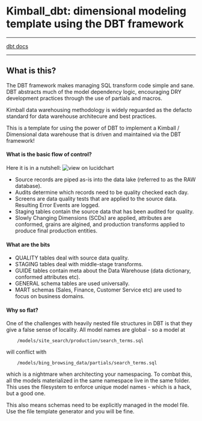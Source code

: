# Kimball\_dbt: dimensional modeling template using the DBT framework

---
[dbt docs](https://dbt.readme.io/docs)

---

## What is this? 
The DBT framework makes managing SQL transform code simple and sane. DBT abstracts much of the model dependency logic,
encouraging DRY development practices through the use of partials and macros. 

Kimball data warehousing methodology is widely reguarded as the defacto standard for data warehouse architecure and 
best practices. 

This is a template for using the power of DBT to implement a Kimball / Dimensional data warehouse that is driven
and maintained via the DBT framework! 


#### What is the basic flow of control?
Here it is in a nutshell:
![view on lucidchart](https://www.lucidchart.com/publicSegments/view/208a8045-b0d1-46ff-8213-e9ca1f515ddf/image.png)

- Source records are piped as-is into the data lake (referred to as the RAW database).
- Audits determine which records need to be quality checked each day.
- Screens are data quality tests that are applied to the source data. Resulting Error Events are logged.
- Staging tables contain the source data that has been audited for quality. 
- Slowly Changing Dimensions (SCDs) are applied, attributes are conformed, grains are algined, and production
  transforms applied to produce final production entities.


#### What are the bits
- QUALITY tables deal with source data quality.
- STAGING tables deal with middle-stage transforms.
- GUIDE tables contain meta about the Data Warehouse (data dictionary, conformed attributes etc). 
- GENERAL schema tables are used universally.
- MART schemas (Sales, Finance, Customer Service etc) are used to focus on business domains.


#### Why so flat? 
One of the challenges with heavily nested file structures in DBT is that they give a false sense of locality. All
model names are global - so a model at 

```
    /models/site_search/production/search_terms.sql
``` 

will conflict with

```
    /models/bing_browsing_data/partials/search_terms.sql
```

which is a nightmare when architecting your namespacing. To combat this, all the models materialized in the same 
namespace live in the same folder. This uses the filesystem to enforce unique model names - which is a hack, but 
a good one. 

This also means schemas need to be explicitly managed in the model file. Use the file template generator and you
will be fine. 
